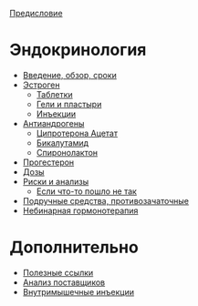 [Предисловие](./README.md)

# Эндокринология

- [Введение, обзор, сроки]() <!-- (./endocrynology/README.md) -->
- [Эстроген]() <!-- (./endocrynology/estrogens/README.md) -->
  - [Таблетки]() <!-- (./endocrynology/estrogens/pills.md) -->
  - [Гели и пластыри]() <!-- (./endocrynology/estrogens/gels.md) -->
  - [Инъекции]() <!-- (./endocrynology/estrogens/injections.md) -->
- [Антиандрогены]() <!-- (./endocrynology/antiandrogens/README.md) -->
  - [Ципротерона Ацетат](./endocrynology/antiandrogens/cyproterone.md)
  - [Бикалутамид]() <!-- (./endocrynology/antiandrogens/bicalutamide.md) -->
  - [Спиронолактон]() <!-- (./endocrynology/antiandrogens/spironolactone.md) -->
- [Прогестерон]() <!-- (./endocrynology/progesterone.md) -->
- [Дозы]() <!-- (./endocrynology/doses.md) -->
- [Риски и анализы]() <!-- (./endocrynology/risks/README.md) -->
  - [Если что-то пошло не так]() <!-- (./endocrynology/risks/shit-happened.md) -->
- [Подручные средства, противозачаточные]() <!-- (./endocrynology/contraception.md) -->
- [Небинарная гормонотерапия]() <!-- (./endocrynology/nonbinary.md) -->

# Дополнительно

- [Полезные ссылки]() <!-- (./techniques/links.md) -->
- [Анализ поставщиков]() <!-- (./techniques/suppliers.md) -->
- [Внутримышечные инъекции](./techniques/injections.md)
